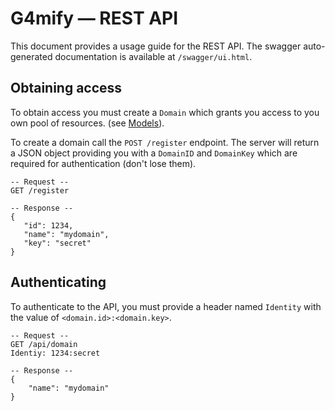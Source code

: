 # G4mify &mdash; REST API

This document provides a usage guide for the REST API. The swagger auto-generated documentation is available at `/swagger/ui.html`.

## Obtaining access

To obtain access you must create a `Domain` which grants you access to you own pool of resources. (see [Models](models.md)).

To create a domain call the `POST /register` endpoint. The server will return a JSON object providing you with a `DomainID` and `DomainKey` which are required for authentication (don't lose them).
 
```
-- Request --
GET /register

-- Response --
{
   "id": 1234,
   "name": "mydomain",
   "key": "secret"
}
```
 
 ## Authenticating
 
 To authenticate to the API, you must provide a header named `Identity` with the value of `<domain.id>:<domain.key>`.
 
```
-- Request --
GET /api/domain
Identiy: 1234:secret

-- Response --
{
    "name": "mydomain"
}
```